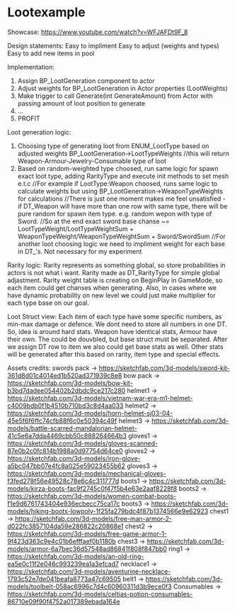 # Lootexample

Showcase: https://www.youtube.com/watch?v=WFJAFDt9F_8

Design statements: 
Easy to impliment 
Easy to adjust (weights and types)
Easy to add new items in pool 

Implementation:
1. Assign BP_LootGeneration component to actor
2. Adjust weights for BP_LootGeneration in Actor properties (LootWeights)
3. Make trigger to call Generate(int GenerateAmount) from Actor with passing amount of loot position to generate
4. ...
5. PROFIT

Loot generation logic:
1. Choosing type of generating loot from ENUM_LootType based on adjusted weights BP_LootGeneration->LootTypeWeights 
//this will return Weapon-Armour-Jewelry-Consumable type of loot
2. Based on random-weighted type choosed, run same logic for spawn exact loot type, adding RarityType and execute init methods to set mesh e.t.c
//For example if LootType:Weapon choosed, runs same logic to calculate weights but using BP_LootGeneration->WeaponTypeWeights for calculations
//There is just one moment makes me feel unsatisfied - if DT_Weapon will have more than one row with same type, there will be pure random for spawn item type. e.g. random wepon with type of Sword.
//So at the end exact sword base chanse ~= LootTypeWeight/LootTypeWeightSum + WeaponTypeWeight/WeaponTypeWeightSum + Sword/SwordSum
//For another loot choosing logic we need to impliment weight for each base in DT_'s. Not necessary for my experiment

Rarity logic:
Rarity represents as something global, so store probabilities in actors is not what i want. Rarity made as DT_RarityType for simple global adjastment. 
Rarity weight table is creating on BeginPlay in GameMode, so each item could get chanses when generating. Also, in cases where we have dynamic probability on new level we could just make multiplier for each type base on our goal.

Loot Struct view:
Each item of each type have some specific numbers, as min-max damage or defence. We dont need to store all numbers in one DT. 
So, idea is around hard stats. Weapon have identical stats, Armour have their own. The could be douvbled, but base struct must be separated.
After we assign DT row to item we also could get base stats as well. Other stats will be generated after this based on rarity, item type and special effects.






Assets credits:
swords pack -> https://sketchfab.com/3d-models/sword-kit-361d8d01c4014ed1b520ad371939c8e8 
bow pack -> https://sketchfab.com/3d-models/bow-kit-b3bd7dadee054402b2dbdc9ce217c280
helmet1 -> https://sketchfab.com/3d-models/vietnam-war-era-m1-helmet-c4009bdb0f1b4510b710bd3c8d4aa033
helmet2 -> https://sketchfab.com/3d-models/horn-helmet-sj03-04-45e5f6f6ffc74cfb88f6c0e50394c49f
helmet3 -> https://sketchfab.com/3d-models/battle-scarred-mandalorian-helmet-41c5e6a7dda4469cbb50c888264664b3
gloves1 -> https://sketchfab.com/3d-models/gloves-scanned-87e0b2c0fc814b1988a0d97754d64ce0
gloves2 -> https://sketchfab.com/3d-models/iron-glove-a5bc047bb07e4fc8a025e59023455b62
gloves3 -> https://sketchfab.com/3d-models/mechanical-gloves-f3fed278f56e49528c78e6c4c311777d
boots1 -> https://sketchfab.com/3d-models/kirza-boots-fac9f2745c0f47f5b4e63e2aaf8228f8
boots2 -> https://sketchfab.com/3d-models/women-combat-boots-f1e9d6761743404e936ecbecc75ca17c
boots3 -> https://sketchfab.com/3d-models/hiking-boots-lowpoly-1f25fa279bdc4f87b1374566e9e62923
chest1 -> https://sketchfab.com/3d-models/free-man-armor-2-d022fc3857104da59e286822c20868e1
chest2 -> https://sketchfab.com/3d-models/free-game-armor-1-9f423d363c9e4c01b6efffaef0b1180b
chest3 -> https://sketchfab.com/3d-models/armor-6a7bec36d57548ad86841f808f847bb0
ring1 -> https://sketchfab.com/3d-models/an-old-ring-ea5e0c11f2e046c993239ea1a3efcad7
necklace1 -> https://sketchfab.com/3d-models/aventurine-necklace-1793c52e7de041beafa8773a47c69505
belt1 -> https://sketchfab.com/3d-models/toolbelt-058ac6996c7d4c60960311d3b9ece0f3
Consumables -> https://sketchfab.com/3d-models/celtias-potion-consumables-86710e09f90f4752a017389ebada164e


